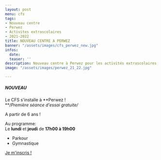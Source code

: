 ```yaml
---
layout: post
menu: cfs
tags:
- Nouveau centre
- Perwez
- Activites extrascolaires
- 2021-2022
title: NOUVEAU CENTRE A PERWEZ
banner: "/assets/images/cfs_perwez_new.jpg"
infos:
  date: 
  teaser: ''
description: Nouveau centre à Perwez pour les activités extrascolaires au CFS
image: "/assets/images/perwez_21_22.jpg"

---
```

##### **NOUVEAU**

Le CFS s'installe à **Perwez !  
**/_Première séance d'essai gratuite/_

A partir de 6 ans !

Au programme:   
Le **lundi** et **jeudi** de **17h00 à 19h00**

* Parkour
* Gymnastique

[Je m'inscris !](https://www12.iclub.be/myiclub3_CFS_register.asp?ClubID=559&LG=FR&Categorie=6 "Inscription Perwez")